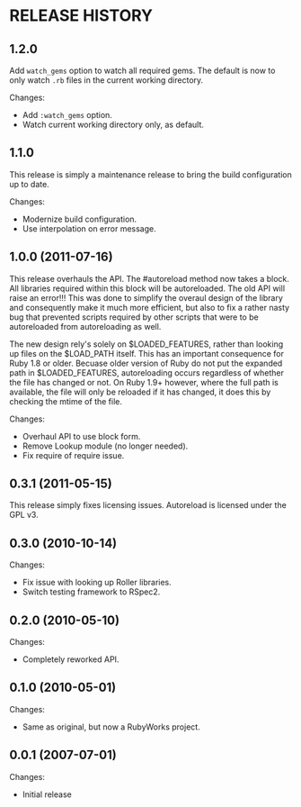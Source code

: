 # RELEASE HISTORY

## 1.2.0

Add `watch_gems` option to watch all required gems. The default 
is now to only watch `.rb` files in the current working directory.

Changes:

* Add `:watch_gems` option.
* Watch current working directory only, as default.


## 1.1.0

This release is simply a maintenance release to bring the build
configuration up to date.

Changes:

* Modernize build configuration.
* Use interpolation on error message.


## 1.0.0 (2011-07-16)

This release overhauls the API. The #autoreload method now
takes a block. All libraries required within this block
will be autoreloaded. The old API will raise an error!!!
This was done to simplify the overaul design of the library
and consequently make it much more efficient, but also to
fix a rather nasty bug that prevented scripts required by
other scripts that were to be autoreloaded from autoreloading
as well. 

The new design rely's solely on $LOADED_FEATURES, rather than
looking up files on the $LOAD_PATH itself. This has an important
consequence for Ruby 1.8 or older. Becuase older version of Ruby
do not put the expanded path in $LOADED_FEATURES, autoreloading
occurs regardless of whether the file has changed or not. On
Ruby 1.9+ however, where the full path is available, the file will
only be reloaded if it has changed, it does this by checking the
mtime of the file.

Changes:

* Overhaul API to use block form.
* Remove Lookup module (no longer needed).
* Fix require of require issue.


## 0.3.1 (2011-05-15)

This release simply fixes licensing issues. Autoreload is licensed
under the GPL v3.


## 0.3.0 (2010-10-14)

Changes:

* Fix issue with looking up Roller libraries.
* Switch testing framework to RSpec2.


## 0.2.0 (2010-05-10)

Changes:

* Completely reworked API.


## 0.1.0 (2010-05-01)

Changes:

* Same as original, but now a RubyWorks project.


## 0.0.1 (2007-07-01)

Changes:

* Initial release

